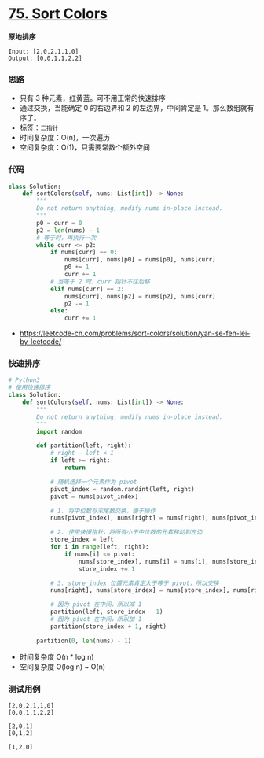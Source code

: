 # [75. Sort Colors](https://leetcode-cn.com/problems/sort-colors/)

**原地排序**

```
Input: [2,0,2,1,1,0]
Output: [0,0,1,1,2,2]
```

### 思路

- 只有 3 种元素，红黄蓝。可不用正常的快速排序
- 通过交换，当能确定 0 的右边界和 2 的左边界，中间肯定是 1。那么数组就有序了。
- 标签：`三指针`
- 时间复杂度：O(n)，一次遍历
- 空间复杂度：O(1)，只需要常数个额外空间

### 代码

```Python
class Solution:
    def sortColors(self, nums: List[int]) -> None:
        """
        Do not return anything, modify nums in-place instead.
        """
        p0 = curr = 0
        p2 = len(nums) - 1
        # 等于时，再执行一次
        while curr <= p2:
            if nums[curr] == 0:
                nums[curr], nums[p0] = nums[p0], nums[curr]
                p0 += 1
                curr += 1
            # 当等于 2 时，curr 指针不往后移
            elif nums[curr] == 2:
                nums[curr], nums[p2] = nums[p2], nums[curr]
                p2 -= 1
            else:
                curr += 1
```

- https://leetcode-cn.com/problems/sort-colors/solution/yan-se-fen-lei-by-leetcode/

### 快速排序

```Python
# Python3
# 使用快速排序
class Solution:
    def sortColors(self, nums: List[int]) -> None:
        """
        Do not return anything, modify nums in-place instead.
        """
        import random

        def partition(left, right):
            # right - left < 1
            if left >= right:
                return

            # 随机选择一个元素作为 pivot
            pivot_index = random.randint(left, right)
            pivot = nums[pivot_index]

            # 1. 将中位数与末尾数交换，便于操作
            nums[pivot_index], nums[right] = nums[right], nums[pivot_index]

            # 2. 使用快慢指针，将所有小于中位数的元素移动到左边
            store_index = left
            for i in range(left, right):
                if nums[i] <= pivot:
                    nums[store_index], nums[i] = nums[i], nums[store_index]
                    store_index += 1

            # 3. store_index 位置元素肯定大于等于 pivot，所以交换
            nums[right], nums[store_index] = nums[store_index], nums[right]

            # 因为 pivot 在中间，所以减 1
            partition(left, store_index - 1)
            # 因为 pivot 在中间，所以加 1
            partition(store_index + 1, right)

        partition(0, len(nums) - 1)
```

- 时间复杂度 O(n * log n)
- 空间复杂度 O(log n) ~ O(n)

### 测试用例

```
[2,0,2,1,1,0]
[0,0,1,1,2,2]

[2,0,1]
[0,1,2]

[1,2,0]
```

